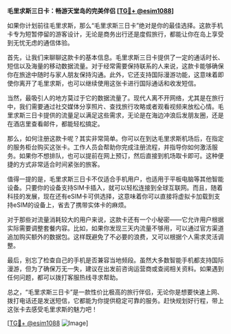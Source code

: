 **毛里求斯三日卡：畅游天堂岛的完美伴侣 [[TG💪+ @esim1088](https://t.me/s/esim1088)]**

如果你计划前往毛里求斯，那么“毛里求斯三日卡”绝对是你的最佳选择。这款手机卡专为短暂停留的游客设计，无论是商务出行还是度假旅行，都能让你在岛上享受到无忧无虑的通信体验。

首先，让我们来聊聊这款卡的基本信息。毛里求斯三日卡提供了一定的通话时长、短信以及海量的移动数据流量。对于经常需要保持联系的人来说，这款卡能够确保你在旅途中随时与家人朋友保持沟通。此外，它还支持国际漫游功能，这意味着即使你离开了毛里求斯，也可以继续使用这张卡进行国际通话和收发短信。

当然，最吸引人的地方莫过于它的数据流量了。现代人离不开网络，尤其是在旅行中，我们需要通过社交媒体分享照片、查找旅行攻略或者观看视频来放松心情。毛里求斯三日卡提供的流量足以满足这些需求，无论是在海边冲浪后发朋友圈，还是在酒店里查看邮件，都能轻松搞定。

那么，如何注册这款卡呢？其实非常简单。你可以在到达毛里求斯机场后，在指定的服务柜台购买这张卡。工作人员会帮助你完成注册流程，并指导你如何激活服务。如果你不想排队，也可以提前在网上预订，然后直接到机场取卡即可。这种便捷的方式非常适合时间紧张的旅客。

值得一提的是，毛里求斯三日卡不仅适合手机用户，也适用于平板电脑等其他智能设备。只要你的设备支持SIM卡插入，就可以轻松连接到全球互联网。而且，随着科技的发展，现在还有eSIM卡可供选择，这意味着你可以直接将虚拟卡加载到支持eSIM的设备上，省去了携带实体卡的麻烦。

对于那些对流量消耗较大的用户来说，这款卡还有一个小秘密——它允许用户根据实际需要调整套餐内容。比如，如果你发现三天内流量不够用，可以通过官方渠道追加购买额外的数据包。这样既避免了不必要的浪费，又可以根据个人需求灵活调整。

最后，别忘了检查自己的手机是否兼容当地频段。虽然大多数智能手机都支持国际漫游，但为了确保万无一失，建议在出发前咨询运营商或查阅相关资料。如果遇到任何问题，都可以拨打客服热线寻求帮助。

总之，“毛里求斯三日卡”是一款性价比极高的旅行伴侣，无论你是想要快速上网、拨打电话还是发送短信，它都能为你提供稳定可靠的服务。赶快规划好行程，带上这张卡去感受毛里求斯的魅力吧！

[[TG💪+ @esim1088](https://t.me/s/esim1088) ![Image](https://i.postimg.cc/4NQfJmqS/Snipaste-2025-05-13-00-14-12.png)]